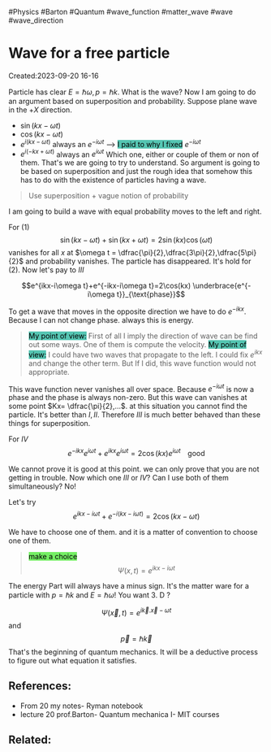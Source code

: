 
#Physics #Barton #Quantum #wave_function #matter_wave #wave #wave_direction 
# Wave for a free particle
Created:2023-09-20 16-16

Particle has clear $E=\hbar \omega, p=\hbar k$. What is the wave? Now I am going to do an argument based on superposition and probability. Suppose plane wave in the $+X$ direction.

- $\sin(kx-\omega t)$
- $\cos(kx-\omega t)$
- $e^{i(kx-\omega t)}$ always an $e^{-i\omega t}$ --> <mark style="background: #55C5B2;">I paid to why I fixed</mark> $e^{-i\omega t}$
- $e^{i(-kx+\omega t)}$ always an $e^{i\omega t}$
Which one, either or couple of them or non of them. That's we are going to try to understand. So argument is going to be based on superposition  and just the rough idea that somehow this has to do with the existence of particles having a wave.
> Use superposition + vague notion of probability

I am going to build a wave with equal probability moves to the left and right.

For $(1)$
$$\sin(kx-\omega t)+\sin(kx+\omega t)= 2\sin(kx)\cos(\omega t)$$
vanishes for all $x$ at $\omega t = \dfrac{\pi}{2},\dfrac{3\pi}{2},\dfrac{5\pi}{2}$ and probability vanishes. The particle has disappeared. It's hold for $(2)$.
Now let's pay to $III$

$$e^{ikx-i\omega t}+e^{-ikx-i\omega t}=2\cos(kx) \underbrace{e^{-i\omega t}}_{\text{phase}}$$

To get a wave that moves in the opposite direction we have to do $e^{-ikx}$. Because I can not change phase. always this is energy.
> <mark style="background: #55C5B2;">My point of view:</mark> First of all I imply the direction of wave can be find out some ways. One of them is compute the velocity. 
><mark style="background: #55C5B2;">My point of view:</mark> I could have two waves that propagate to the left. I could fix $e^{ikx}$ and change the other term. But If I did, this wave function would not appropriate. 

This wave function never vanishes all over space. Because $e^{-i \omega t}$ is now a phase and the phase is always non-zero. But this wave can vanishes at some point $Kx= \dfrac{\pi}{2},...$.  at this situation you cannot find the particle. It's better than $I,II$. Therefore $III$ is much better behaved than these things for superposition.


For $IV$
$$e^{-ikx}e^{i\omega t}+e^{ikx}e^{i\omega t}=2\cos(kx)e^{i\omega t}\;\;\;\; \text{good}$$


We cannot prove it is good at this point. we can only prove that you are not getting in trouble. Now which one $III$ or $IV$? Can I use both of them simultaneously? No!


Let's try 
$$e^{ikx-i\omega t}+e^{-i(kx-i\omega t)}=2\cos(kx-\omega t)$$

We have to choose one of them. and it is a matter of convention to choose one of them.
> <mark style="background: #2BE611A6;">make a choice</mark>
> $$\Psi(x,t)=e^{ikx-i\omega t}$$


The energy Part will always have a minus sign. It's the matter ware for a particle with $p=\hbar k$ and $E= \hbar \omega$! You want 3. D ?

$$\Psi(\vec{x},t)=e^{i\vec{k}.\vec{x}-\omega t}$$
and 
$$\vec{p}=\hbar \vec{k}$$
That's the beginning of quantum mechanics. It will be a deductive process to figure out what equation it satisfies.


## References:

- From 20 my notes- Ryman notebook
- lecture 20 prof.Barton- Quantum mechanica I- MIT courses
## Related: